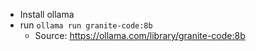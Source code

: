 - Install ollama
- run `ollama run granite-code:8b`
  - Source: https://ollama.com/library/granite-code:8b
